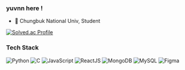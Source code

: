 ### yuvnn here !

- 🌟 Chungbuk National Univ, Student

[![Solved.ac Profile](http://mazassumnida.wtf/api/v2/generate_badge?boj=yubin11890)](https://solved.ac/yubin11890/)


### Tech Stack

![Python](https://img.shields.io/badge/Python-3776AB?style=flat-square&logo=python&logoColor=white)
![C](https://img.shields.io/badge/C-A8B9CC?style=flat-square&logo=c&logoColor=white)
![JavaScript](https://img.shields.io/badge/JavaScript-F7DF1E?style=flat-square&logo=javascript&logoColor=black)
![ReactJS](https://img.shields.io/badge/-React-black?style=flat-square&logo=react)
![MongoDB](https://img.shields.io/badge/MongoDB-47A248?style=flat-square&logo=mongodb&logoColor=white)
![MySQL](https://img.shields.io/badge/MySQL-4479A1?style=flat-square&logo=MySQL&logoColor=white)
![Figma](https://img.shields.io/badge/Figma-F24E1E?style=flat-square&logo=figma&logoColor=black)
